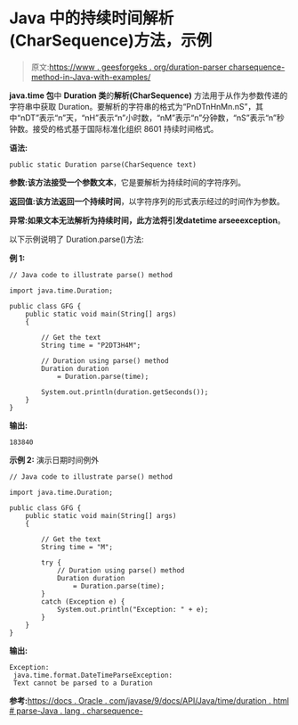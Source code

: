 # Java 中的持续时间解析(CharSequence)方法，示例

> 原文:[https://www . geesforgeks . org/duration-parser charsequence-method-in-Java-with-examples/](https://www.geeksforgeeks.org/duration-parsecharsequence-method-in-java-with-examples/)

**java.time 包**中 **Duration 类**的**解析(CharSequence)** 方法用于从作为参数传递的字符串中获取 Duration。要解析的字符串的格式为“PnDTnHnMn.nS”，其中“nDT”表示“n”天，“nH”表示“n”小时数，“nM”表示“n”分钟数，“nS”表示“n”秒钟数。接受的格式基于国际标准化组织 8601 持续时间格式。

**语法:**

```
public static Duration parse(CharSequence text)

```

**参数:**该方法接受一个参数**文本**，它是要解析为持续时间的字符序列。

**返回值:**该方法返回一个**持续时间**，以字符序列的形式表示经过的时间作为参数。

**异常:**如果文本无法解析为持续时间，此方法将引发**datetime arseeexception**。

以下示例说明了 Duration.parse()方法:

**例 1:**

```
// Java code to illustrate parse() method

import java.time.Duration;

public class GFG {
    public static void main(String[] args)
    {

        // Get the text
        String time = "P2DT3H4M";

        // Duration using parse() method
        Duration duration
            = Duration.parse(time);

        System.out.println(duration.getSeconds());
    }
}
```

**输出:**

```
183840

```

**示例 2:** 演示日期时间例外

```
// Java code to illustrate parse() method

import java.time.Duration;

public class GFG {
    public static void main(String[] args)
    {

        // Get the text
        String time = "M";

        try {
            // Duration using parse() method
            Duration duration
                = Duration.parse(time);
        }
        catch (Exception e) {
            System.out.println("Exception: " + e);
        }
    }
}
```

**输出:**

```
Exception:
 java.time.format.DateTimeParseException:
 Text cannot be parsed to a Duration

```

**参考:**[https://docs . Oracle . com/javase/9/docs/API/Java/time/duration . html # parse-Java . lang . charsequence-](https://docs.oracle.com/javase/9/docs/api/java/time/Duration.html#parse-java.lang.CharSequence-)